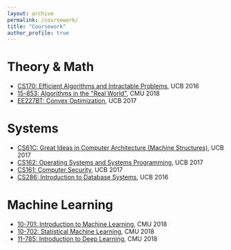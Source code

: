 ```yaml
---
layout: archive
permalink: /coursework/
title: "Coursework"
author_profile: true
---
```


Theory & Math
======
* [CS170: Efficient Algorithms and Intractable Problems](https://cs170.org/), UCB 2016
* [15-853: Algorithms in the "Real World"](http://www.cs.cmu.edu/afs/cs/project/pscico-guyb/realworld/www/indexS18.html), CMU 2018
* [EE227BT: Convex Optimization](https://people.eecs.berkeley.edu/~sojoudi/Course_EE227BT_F18.html), UCB 2017

Systems
======
* [CS61C: Great Ideas in Computer Architecture (Machine Structures)](http://inst.eecs.berkeley.edu/~cs61c/fa18/), UCB 2017
* [CS162: Operating Systems and Systems Programming](https://cs162.eecs.berkeley.edu/), UCB 2017
* [CS161: Computer Security](http://www-inst.eecs.berkeley.edu/~cs161/fa18/), UCB 2017
* [CS286: Introduction to Database Systems](https://www.cs186berkeley.net/), UCB 2016

Machine Learning
======
* [10-701: Introduction to Machine Learning](https://www.cs.cmu.edu/~pradeepr/701/), CMU 2018
* [10-702: Statistical Machine Learning](http://www.stat.cmu.edu/~larry/=sml/), CMU 2018
* [11-785: Introduction to Deep Learning](http://deeplearning.cs.cmu.edu/), CMU 2018
